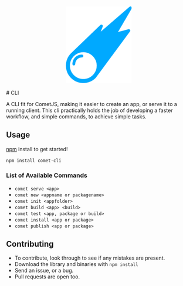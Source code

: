 <p align="center">
<a href="http://www.comet-dev.com">
<img src="https://raw.githubusercontent.com/comet-dev/cli/master/Drawing%20(6).png" width="180">
</a>
</p>
# CLI

A CLI fit for CometJS, making it easier to create an app, or serve it to a running client. This cli practically holds the job of developing a faster workflow, and simple commands, to achieve simple tasks.

## Usage
[npm](npmjs.org) install to get started!

```sh
npm install comet-cli
```
### List of Available Commands
- ```comet serve <app>```
- ```comet new <appname or packagename>```
- ```comet init <appfolder>```
- ```comet build <app> <build>```
- ```comet test <app, package or build>```
- ```comet install <app or package>```
- ```comet publish <app or package>```

## Contributing
- To contribute, look through to see if any mistakes are present.
- Download the library and binaries with ```npm install```
- Send an issue, or a bug.
- Pull requests are open too.
